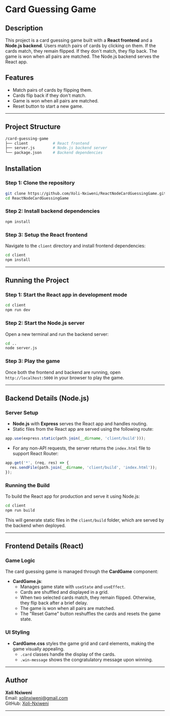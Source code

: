 # Card Guessing Game

## Description

This project is a card guessing game built with a **React frontend** and a **Node.js backend**. Users match pairs of cards by clicking on them. If the cards match, they remain flipped. If they don't match, they flip back. The game is won when all pairs are matched. The Node.js backend serves the React app.

## Features

- Match pairs of cards by flipping them.
- Cards flip back if they don't match.
- Game is won when all pairs are matched.
- Reset button to start a new game.

---

## Project Structure

```bash
/card-guessing-game
├── client           # React frontend
├── server.js        # Node.js backend server
└── package.json     # Backend dependencies
```

## Installation

### Step 1: Clone the repository

```bash
git clone https://github.com/Xoli-Nxiweni/ReactNodeCardGuessingGame.git
cd ReactNodeCardGuessingGame
```

### Step 2: Install backend dependencies

```bash
npm install
```

### Step 3: Setup the React frontend

Navigate to the `client` directory and install frontend dependencies:

```bash
cd client
npm install
```

---

## Running the Project

### Step 1: Start the React app in development mode

```bash
cd client
npm run dev
```

### Step 2: Start the Node.js server

Open a new terminal and run the backend server:

```bash
cd ..
node server.js
```

### Step 3: Play the game

Once both the frontend and backend are running, open `http://localhost:5000` in your browser to play the game.

---

## Backend Details (Node.js)

### Server Setup

- **Node.js** with **Express** serves the React app and handles routing.
- Static files from the React app are served using the following route:

```javascript
app.use(express.static(path.join(__dirname, 'client/build')));
```

- For any non-API requests, the server returns the `index.html` file to support React Router:

```javascript
app.get('*', (req, res) => {
  res.sendFile(path.join(__dirname, 'client/build', 'index.html'));
});
```

### Running the Build

To build the React app for production and serve it using Node.js:

```bash
cd client
npm run build
```

This will generate static files in the `client/build` folder, which are served by the backend when deployed.

---

## Frontend Details (React)

### Game Logic

The card guessing game is managed through the **CardGame** component:

- **CardGame.js**:
   - Manages game state with `useState` and `useEffect`.
   - Cards are shuffled and displayed in a grid.
   - When two selected cards match, they remain flipped. Otherwise, they flip back after a brief delay.
   - The game is won when all pairs are matched.
   - The "Reset Game" button reshuffles the cards and resets the game state.

### UI Styling

- **CardGame.css** styles the game grid and card elements, making the game visually appealing.
   - `.card` classes handle the display of the cards.
   - `.win-message` shows the congratulatory message upon winning.

---

## Author

**Xoli Nxiweni**  
Email: xolinxiweni@gmail.com  
GitHub: [Xoli-Nxiweni](https://github.com/Xoli-Nxiweni)

---
